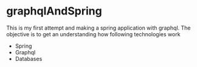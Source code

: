 # graphqlAndSpring
This is my first attempt and making a spring application with graphql. The objective is to get an understanding how following technologies work
- Spring
- Graphql 
- Databases
